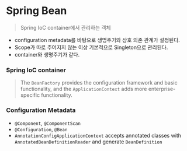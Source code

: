 # Spring Bean

> Spring IoC container에서 관리하는 객체

- configuration metadata를 바탕으로 생명주기와 상호 의존 관계가 설정된다.
- Scope가 따로 주어지지 않는 이상 기본적으로 Singleton으로 관리된다.
- container와 생명주기가 같다.

### Spring IoC container

> The `BeanFactory` provides the configuration framework and basic functionality, and the `ApplicationContext` adds more enterprise-specific functionality.


### Configuration Metadata

- `@Component`, `@ComponentScan`
- `@Configuration`, `@Bean`
- `AnnotationConfigApplicationContext` accepts annotated classes with `AnnotatedBeanDefinitionReader` and generate `BeanDefinition`
